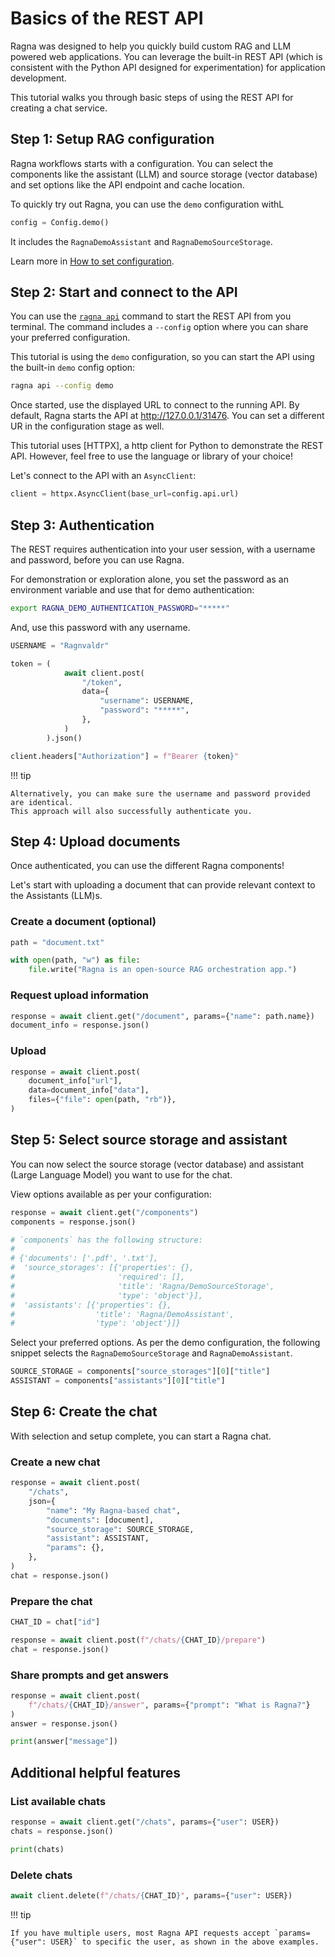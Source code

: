 # Basics of the REST API

Ragna was designed to help you quickly build custom RAG and LLM powered web
applications. You can leverage the built-in REST API (which is consistent with the
Python API designed for experimentation) for application development.

This tutorial walks you through basic steps of using the REST API for creating a chat
service.

## Step 1: Setup RAG configuration

Ragna workflows starts with a configuration. You can select the components like the
assistant (LLM) and source storage (vector database) and set options like the API
endpoint and cache location.

To quickly try out Ragna, you can use the `demo` configuration withL

```py
config = Config.demo()
```

It includes the `RagnaDemoAssistant` and `RagnaDemoSourceStorage`.

Learn more in [How to set configuration](../how-tos/set-configuration.md).

## Step 2: Start and connect to the API

You can use the [`ragna api`](../references/cli.md#ragna-api) command to start the REST
API from you terminal. The command includes a `--config` option where you can share your
preferred configuration.

This tutorial is using the `demo` configuration, so you can start the API using the
built-in `demo` config option:

```bash
ragna api --config demo
```

Once started, use the displayed URL to connect to the running API. By default, Ragna
starts the API at http://127.0.0.1/31476. You can set a different UR in the
configuration stage as well.

This tutorial uses [HTTPX], a http client for Python to demonstrate the REST API.
However, feel free to use the language or library of your choice!

Let's connect to the API with an `AsyncClient`:

```py
client = httpx.AsyncClient(base_url=config.api.url)
```

<!-- TODO: Add note about async preference -->

## Step 3: Authentication

The REST requires authentication into your user session, with a username and password,
before you can use Ragna.

For demonstration or exploration alone, you set the password as an environment variable
and use that for demo authentication:

```bash
export RAGNA_DEMO_AUTHENTICATION_PASSWORD="*****"
```

And, use this password with any username.

```py
USERNAME = "Ragnvaldr"

token = (
            await client.post(
                "/token",
                data={
                    "username": USERNAME,
                    "password": "*****",
                },
            )
        ).json()

client.headers["Authorization"] = f"Bearer {token}"
```

<!-- Note: "Ragnvaldr" means advice/counsel/ruler in Old Norse. Using this as the username instead of "Ragna" to not overload the term.-->

!!! tip

    Alternatively, you can make sure the username and password provided are identical.
    This approach will also successfully authenticate you.

## Step 4: Upload documents

Once authenticated, you can use the different Ragna components!

Let's start with uploading a document that can provide relevant context to the
Assistants (LLM)s.

### Create a document (optional)

```py
path = "document.txt"

with open(path, "w") as file:
    file.write("Ragna is an open-source RAG orchestration app.")
```

### Request upload information

```py
response = await client.get("/document", params={"name": path.name})
document_info = response.json()
```

### Upload

```py
response = await client.post(
    document_info["url"],
    data=document_info["data"],
    files={"file": open(path, "rb")},
)
```

## Step 5: Select source storage and assistant

You can now select the source storage (vector database) and assistant (Large Language
Model) you want to use for the chat.

View options available as per your configuration:

```py
response = await client.get("/components")
components = response.json()

# `components` has the following structure:
#
# {'documents': ['.pdf', '.txt'],
#  'source_storages': [{'properties': {},
#                       'required': [],
#                       'title': 'Ragna/DemoSourceStorage',
#                       'type': 'object'}],
#  'assistants': [{'properties': {},
#                  'title': 'Ragna/DemoAssistant',
#                  'type': 'object'}]}
```

Select your preferred options. As per the demo configuration, the following snippet
selects the `RagnaDemoSourceStorage` and `RagnaDemoAssistant`.

```py
SOURCE_STORAGE = components["source_storages"][0]["title"]
ASSISTANT = components["assistants"][0]["title"]
```

## Step 6: Create the chat

With selection and setup complete, you can start a Ragna chat.

### Create a new chat

```py
response = await client.post(
    "/chats",
    json={
        "name": "My Ragna-based chat",
        "documents": [document],
        "source_storage": SOURCE_STORAGE,
        "assistant": ASSISTANT,
        "params": {},
    },
)
chat = response.json()
```

### Prepare the chat

```py
CHAT_ID = chat["id"]

response = await client.post(f"/chats/{CHAT_ID}/prepare")
chat = response.json()
```

### Share prompts and get answers

```py
response = await client.post(
    f"/chats/{CHAT_ID}/answer", params={"prompt": "What is Ragna?"}
)
answer = response.json()

print(answer["message"])
```

## Additional helpful features

### List available chats

```py
response = await client.get("/chats", params={"user": USER})
chats = response.json()

print(chats)
```

### Delete chats

```py
await client.delete(f"/chats/{CHAT_ID}", params={"user": USER})
```

!!! tip

    If you have multiple users, most Ragna API requests accept `params={"user": USER}` to specific the user, as shown in the above examples.
